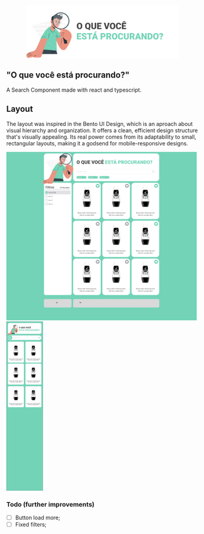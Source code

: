 <p align="center">
  <a href="https://oquevcprocura.netlify.app/" target="_blank">
    <img alt="Logo" src="./public/images/logo.png" width="400" />
  </a>
</p>

## "O que você está procurando?"  
A Search Component made with react and typescript.

## Layout
The layout was inspired in the Bento UI Design, which is an aproach about visual hierarchy and organization. It offers a clean, efficient design structure that's visually appealing. Its real power comes from its adaptability to small, rectangular layouts, making it a godsend for mobile-responsive designs.


<div>
  <img alt="Logo" src="./public/images/desktop.png" width="500" />
  <img alt="Logo" src="./public/images/mobile.png" width="96" />
</div>


<!-- ![Desktop](./public/images/desktop.png)
![Desktop](./public/images/desktop.png) -->

### Todo (further improvements)

- [ ] Button load more;
- [ ] Fixed filters;